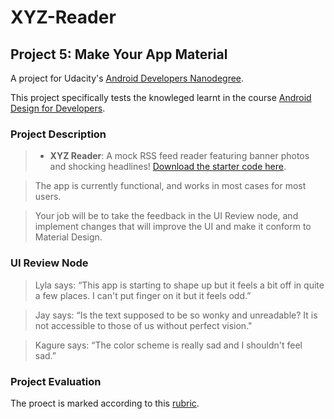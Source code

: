 # XYZ-Reader
## Project 5: Make Your App Material
A project for Udacity's [Android Developers Nanodegree](https://www.udacity.com/course/android-developer-nanodegree--nd801).

This project specifically tests the knowleged learnt in the course [Android Design for Developers](https://www.udacity.com/course/material-design-for-android-developers--ud862).

### Project Description

> - **XYZ Reader**: A mock RSS feed reader featuring banner photos and shocking headlines! [Download the starter code here](https://www.udacity.com/api/nodes/4292653440/supplemental_media/xyzreaderzip/download).

> The app is currently functional, and works in most cases for most users.

> Your job will be to take the feedback in the UI Review node, and implement changes that will improve the UI and make it conform to Material Design.


### UI Review Node

> Lyla says:
> “This app is starting to shape up but it feels a bit off in quite a few places. I can't put finger on it but it feels odd.”

> Jay says:
> “Is the text supposed to be so wonky and unreadable? It is not accessible to those of us without perfect vision."

> Kagure says:
> “The color scheme is really sad and I shouldn't feel sad.”


### Project Evaluation

The proect is marked according to this [rubric](https://docs.google.com/document/d/1DLP2mj_xYYb01NfQLHbNke4zgNH67bntN0wkc-w_lVY/pub?embedded=true).
